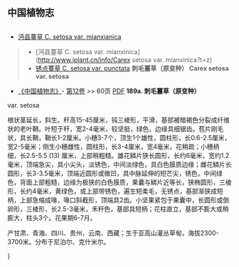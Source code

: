 
## 中国植物志
## 
* [沔县薹草  C.  setosa var. mianxianica](Carex-setosa-var-mianxianica-沔县刺毛薹草.md)
> * [沔县薹草  C.  setosa var. mianxinica](http://www.iplant.cn/info/Carex setosa var. mianxinica?t=z)
> * [锈点薹草  C.  setosa var. punctata](Carex-setosa-var-punctata-锈点刺毛薹草.md)
**刺毛薹草（原变种） Carex setosa var. setosa**

* [《中国植物志》](http://www.iplant.cn/frps)- [第12卷](http://www.iplant.cn/frps/vol/12) >> 60页 [PDF](http://www.iplant.cn/frps/pdf/12/60.pdf)
**189a. 刺毛薹草（原变种）**

var. setosa

根状茎延长，斜生。秆高15-45厘米，钝三棱形，平滑，基部被暗褐色分裂成纤维状的老叶鞘。叶短于秆，宽2-4毫米，较坚挺，绿色，边缘具细锯齿。苞片刚毛状，具长鞘，鞘长1-2厘米。小穗3-7个，顶生1个雄性，圆柱形，长0.6-2.5厘米，宽2-5毫米；侧生小穗雌性，圆柱形，长3-4厘米，宽4毫米，花稍疏；小穗柄细，长2.5-5.5 (13) 厘米，上部稍粗糙。雄花鳞片狭长圆形，长约6毫米，宽约1.2毫米，顶端急尖，具小尖头，淡锈色，中间淡绿色，具白色膜质边缘；雌花鳞片长圆形，长3-3.5毫米，顶端近圆形或微凹，具中脉延伸的短芒尖，锈色，中间绿色，背面上部粗糙，边缘为极狭的白色膜质，果囊与鳞片近等长，狭椭圆形，三棱形，长约4毫米，黄绿色，或上部带锈色，遍生短柔毛，无锈点，基部渐狭成短柄，上部急缩成喙，喙口斜截形，顶端具2齿。小坚果紧包于果囊中，长圆形或倒卵形，三棱形，长2.5-3毫米，禾秆色，基部具短柄；花柱直立，基部不膨大或稍膨大，柱头3个。花果期6-7月。

产甘肃、青海、四川、贵州、云南、西藏；生于亚高山灌丛草甸，海拔2300-3700米。分布于尼泊尔、克什米尔。

}